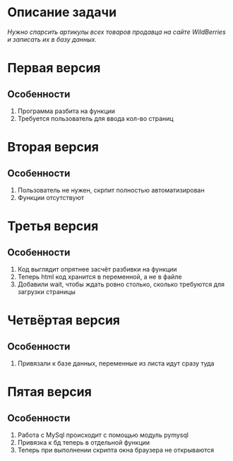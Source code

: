 # Описание задачи

_Нужно спарсить артикулы всех товаров продавца на сайте WildBerries и записать их в базу данных._

# Первая версия

## Особенности

1. Программа разбита на функции
2. Требуется пользователь для ввода кол-во страниц

# Вторая версия

## Особенности

1. Пользователь не нужен, скрпит полностью автоматизирован
2. Функции отсутствуют

# Третья версия

## Особенности
1. Код выглядит опрятнее засчёт разбивки на функции
2. Теперь html код хранится в переменной, а не в файле
3. Добавили wait, чтобы ждать ровно столько, сколько требуются для загрузки страницы

# Четвёртая версия

## Особенности
1. Привязали к базе данных, переменные из листа идут сразу туда

# Пятая версия

## Особенности
1. Работа с MySql происходит с помощью модуль pymysql
2. Привязка к бд теперь в отдельной функции
3. Теперь при выполнении скрипта окна браузера не открываются


